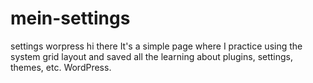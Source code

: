 # mein-settings
settings worpress
hi there
It's a simple page where I practice using the system grid layout and saved all the learning about plugins, settings, themes, etc. WordPress.
